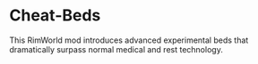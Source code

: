 # Cheat-Beds
This RimWorld mod introduces advanced experimental beds that dramatically surpass normal medical and rest technology.
